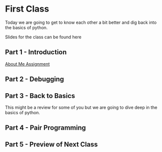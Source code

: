 # First Class

Today we are going to get to know each other a bit better and dig back into the basics of python.

Slides for the class can be found here

## Part 1 - Introduction
[About Me Assignment](https://github.com/JessicaGarson/nyu_advanced_python_class/blob/master/class1/about_us/about_me.md)

## Part 2 - Debugging 

## Part 3 - Back to Basics
This might be a review for some of you but we are going to dive deep in the basics of python.

## Part 4 - Pair Programming

## Part 5 - Preview of Next Class  
